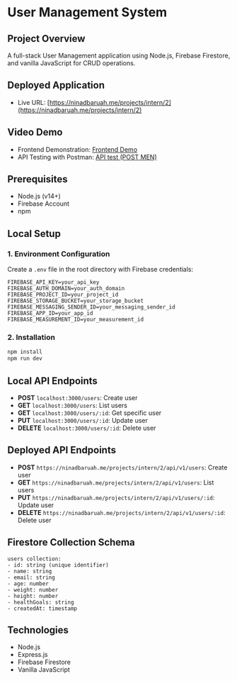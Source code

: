 # User Management System

## Project Overview
A full-stack User Management application using Node.js, Firebase Firestore, and vanilla JavaScript for CRUD operations.

## Deployed Application
- Live URL: [https://ninadbaruah.me/projects/intern/2](https://ninadbaruah.me/projects/intern/2)

## Video Demo
- Frontend Demonstration: [Frontend Demo](./public/videos/frontend.mp4)
- API Testing with Postman: [API test (POST MEN)](/public/videos/demo2.mp4)

## Prerequisites
- Node.js (v14+)
- Firebase Account
- npm

## Local Setup

### 1. Environment Configuration
Create a `.env` file in the root directory with Firebase credentials:
```
FIREBASE_API_KEY=your_api_key
FIREBASE_AUTH_DOMAIN=your_auth_domain
FIREBASE_PROJECT_ID=your_project_id
FIREBASE_STORAGE_BUCKET=your_storage_bucket
FIREBASE_MESSAGING_SENDER_ID=your_messaging_sender_id
FIREBASE_APP_ID=your_app_id
FIREBASE_MEASUREMENT_ID=your_measurement_id
```

### 2. Installation
```bash
npm install
npm run dev
```

## Local API Endpoints
- **POST** `localhost:3000/users`: Create user
- **GET** `localhost:3000/users`: List users
- **GET** `localhost:3000/users/:id`: Get specific user
- **PUT** `localhost:3000/users/:id`: Update user
- **DELETE** `localhost:3000/users/:id`: Delete user

## Deployed API Endpoints
- **POST** `https://ninadbaruah.me/projects/intern/2/api/v1/users`: Create user
- **GET** `https://ninadbaruah.me/projects/intern/2/api/v1/users`: List users
- **PUT** `https://ninadbaruah.me/projects/intern/2/api/v1/users/:id`: Update user
- **DELETE** `https://ninadbaruah.me/projects/intern/2/api/v1/users/:id`: Delete user

## Firestore Collection Schema
```
users collection:
- id: string (unique identifier)
- name: string
- email: string
- age: number
- weight: number
- height: number
- healthGoals: string
- createdAt: timestamp
```

## Technologies
- Node.js
- Express.js
- Firebase Firestore
- Vanilla JavaScript



